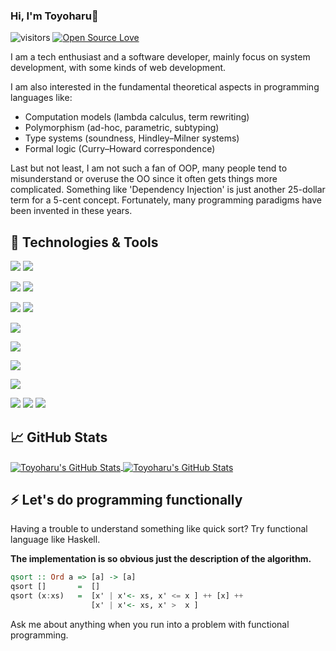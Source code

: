 ### Hi, I'm Toyoharu👋
 ![visitors](https://visitor-badge.glitch.me/badge?page_id=toyoh3232_1)
 [![Open Source Love](https://badges.frapsoft.com/os/v1/open-source.svg?v=102)](https://github.com/ellerbrock/open-source-badge/)

I am a tech enthusiast and a software developer, mainly focus on system development, with some kinds of web development.

I am also interested in the fundamental theoretical aspects in programming languages like:

- Computation models (lambda calculus, term rewriting)
- Polymorphism (ad-hoc, parametric, subtyping)
- Type systems (soundness, Hindley–Milner systems)
- Formal logic (Curry–Howard correspondence)

Last but not least, I am not such a fan of OOP, many people tend to misunderstand or overuse the OO since it often gets things more complicated. Something like 'Dependency Injection' is just another 25-dollar term for a 5-cent concept. Fortunately, many programming paradigms have been invented in these years.

## 🔧 Technologies & Tools

![](https://img.shields.io/badge/OS-Fedora-informational?style=flat&logo=fedora&logoColor=white&color=6aa6f8)
![](https://img.shields.io/badge/OS-Windows/WSL-informational?style=flat&logo=windows&logoColor=white&color=6aa6f8)

![](https://img.shields.io/badge/Editor-VS_Code-informational?style=flat&logo=visual-studio-code&logoColor=white&color=6aa6f8)
![](https://img.shields.io/badge/Shell-Zsh-informational?style=flat&logo=gnu-bash&logoColor=white&color=6aa6f8)

![](https://img.shields.io/badge/Code-C++-informational?style=flat&logo=c%2B%2B&logoColor=white&color=6aa6f8)
![](https://img.shields.io/badge/Code-Rust-informational?style=flat&logo=rust&logoColor=white&color=6aa6f8)

![](https://img.shields.io/badge/Code-Go-informational?style=flat&logo=go&logoColor=white&color=6aa6f8)

![](https://img.shields.io/badge/Code-C%23-informational?style=flat&logo=c-sharp&logoColor=white&color=6aa6f8)

![](https://img.shields.io/badge/Code-TypeScript-informational?style=flat&logo=typescript&logoColor=white&color=6aa6f8)

![](https://img.shields.io/badge/Code-Haskell-informational?style=flat&logo=haskell&logoColor=white&color=6aa6f8)

![](https://img.shields.io/badge/Tools-NodeJS-informational?style=flat&logo=node.js&logoColor=white&color=6aa6f8)
![](https://img.shields.io/badge/Tools-Redis-informational?style=flat&logo=redis&logoColor=white&color=6aa6f8)
![](https://img.shields.io/badge/Tools-Docker-informational?style=flat&logo=docker&logoColor=white&color=6aa6f8)


## 📈 GitHub Stats
<a href="https://github.com/toyoh3232">
  <img align="center" src="https://github-readme-stats.vercel.app/api/top-langs/?username=toyoh3232&hide=c%2B%2B,c,html&title_color=6aa6f8&text_color=8a919a&icon_color=6aa6f8&bg_color=0e1116" alt="Toyoharu's GitHub Stats" />
</a>

<a href="https://github.com/toyoh3232">
  <img align="center" src="https://github-readme-stats.vercel.app/api?username=toyoh3232&show_icons=true&line_height=27&count_private=true&title_color=6aa6f8&text_color=8a919a&icon_color=6aa6f8&bg_color=0e1116"  alt="Toyoharu's GitHub Stats" />
</a>


## ⚡ Let's do programming functionally
Having a trouble to understand something like quick sort? Try functional language like Haskell. 

**The implementation is so obvious just the description of the algorithm.**
 ```haskell
 qsort :: Ord a => [a] -> [a]
 qsort []       =  []
 qsort (x:xs)   =  [x' | x'<- xs, x' <= x ] ++ [x] ++ 
                   [x' | x'<- xs, x' >  x ]
 ```

Ask me about anything when you run into a problem with functional programming.

<!--
**toyoh3232/toyoh3232** is a ✨ _special_ ✨ repository because its `README.md` (this file) appears on your GitHub profile.

Here are some ideas to get you started:

- 🔭 I’m currently working on ...
- 🌱 I’m currently learning ...
- 👯 I’m looking to collaborate on ...
- 🤔 I’m looking for help with ...
- 💬 Ask me about ...
- 📫 How to reach me: ...
- 😄 Pronouns: ...
- ⚡ Fun fact: ...
-->
